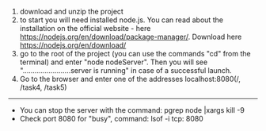 1) download and unzip the project
2) to start you will need installed node.js. You can read about the installation on the official website - here https://nodejs.org/en/download/package-manager/. Download here https://nodejs.org/en/download/
3) go to the root of the project (you can use the commands "cd" from the terminal) and enter "node nodeServer". Then you will see "........................server is running" in case of a successful launch. 
4) Go to the browser and enter one of the addresses localhost:8080(/, /task4, /task5)

--------------------------------------------------------------------------------------
* You can stop the server with the command: pgrep node |xargs kill -9
* Сheck port 8080 for "busy", command: lsof -i tcp: 8080
